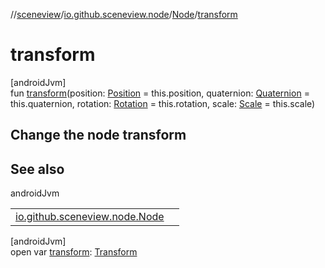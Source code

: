 //[sceneview](../../../index.md)/[io.github.sceneview.node](../index.md)/[Node](index.md)/[transform](transform.md)

# transform

[androidJvm]\
fun [transform](transform.md)(position: [Position](../../io.github.sceneview.math/index.md#945960193%2FClasslikes%2F-1571379623) = this.position, quaternion: [Quaternion](../../dev.romainguy.kotlin.math/-quaternion/index.md) = this.quaternion, rotation: [Rotation](../../io.github.sceneview.math/index.md#1133844556%2FClasslikes%2F-1571379623) = this.rotation, scale: [Scale](../../io.github.sceneview.math/index.md#2055938798%2FClasslikes%2F-1571379623) = this.scale)

##  Change the node transform

## See also

androidJvm

| | |
|---|---|
| [io.github.sceneview.node.Node](transform.md) |  |

[androidJvm]\
open var [transform](transform.md): [Transform](../../io.github.sceneview.math/index.md#1875660684%2FClasslikes%2F-1571379623)

